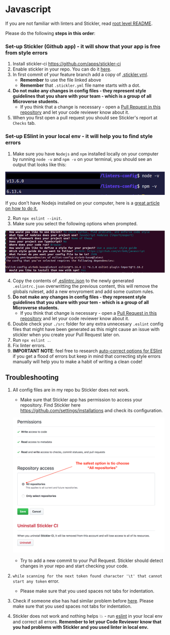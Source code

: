 # Javascript

If you are not familiar with linters and Stickler, read [root level README](../README.md).

Please do the following **steps in this order**:

### Set-up Stickler (Github app) - it will show that your app is free from style errors
1. Install stickler-ci https://github.com/apps/stickler-ci
2. Enable stickler in your repo. You can do it [here](https://stickler-ci.com/).
3. In first commit of your feature branch add a copy of [.stickler.yml](./.stickler.yml).
   - **Remember** to use the file linked above
   - **Remember** that `.stickler.yml` file name starts with a dot.
4. **Do not make any changes in config files - they represent style guidelines that you share with your team - which is a group of all Microverse students.**
    - If you think that a change is necessary - open a [Pull Request in this repository](../README.md#contributing) and let your code reviewer know about it.
5. When you first open a pull request you should see Stickler's report at `Checks` tab.

### Set-up ESlint in your local env - it will help you to find style errors
1. Make sure you have `Nodejs` and `npm` installed locally on your computer by running `node -v` and `npm -v` on your terminal, you should see an output that looks like this: 

![screenshot](../assets/images/npm-node.png)

If you don't have Nodejs installed on your computer, here is a [great article on how to do it.](https://linuxize.com/post/how-to-install-node-js-on-ubuntu-18.04/) 

2. Run `npx eslint --init`.
3. Make sure you select the following options when prompted.

![screenshot](../assets/images/eslint-config-js.png)

4. Copy the contents of [.eslintrc.json](./.eslintrc.json) to the newly generated `.eslintrc.json` overwritting the previous content, this will remove the globals ruleset, add a new envyroment and add some custom rules.
5. **Do not make any changes in config files - they represent style guidelines that you share with your tem - which is a group of all Microverse students.**
    - If you think that change is necessary - open a [Pull Request in this repository](../README.md#contributing) and let your code reviewer know about it.
5. Double check your `./src` folder for any extra unnecesary `.eslint` config files that might have been generated as this might cause an issue with stickler when you create your Pull Request later on.
6. Run `npx eslint .`.
7. Fix linter errors.
8. **IMPORTANT NOTE**: feel free to research [auto-correct options for ESlint](https://eslint.org/docs/user-guide/command-line-interface#fixing-problems) if you get a flood of errors but keep in mind that correcting style errors manually will help you to make a habit of writing a clean code!

## Troubleshooting

1. All config files are in my repo bu Stickler does not work.

   - Make sure that Stickler app has permission to access your repository. Find Stickler here https://github.com/settings/installations and check its configuration.

   ![screenshot](../assets/images/stickler_app_config.png)

   - Try to add a new commit to your Pull Request. Stickler should detect changes in your repo and start checking your code.

2. `while scanning for the next token found character '\t' that cannot start any token` error.
   - Please make sure that you used spaces not tabs for indentation.
3. Check if someone else has had similar problem before [here](https://questions.microverse.org/c/linters-stickler).
   Please make sure that you used spaces not tabs for indentation.
4. Stickler does not work and nothing helps 💥 - run [eslint](https://eslint.org/) in your local env and correct all errors. **Remember to let your Code Reviewer know that you had problems with Stickler and you used linter in local env.**
